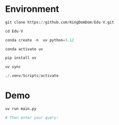 # Environment

```python
git clone https://github.com/KingDomDom/Edu-V.git

cd Edu-V

conda create -n  uv python=3.12

conda activate uv

pip install uv

uv sync

./.venv/Scripts/activate

```

# Demo

```python
uv run main.py

# Then enter your query:

```


